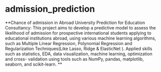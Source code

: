 # admission_prediction
**Chance of admission in Abroad University Prediction for Education Consultancy: 
This project aims to develop a predictive model to assess the likelihood of admission for prospective international students applying to educational institutions abroad, using various machine learning algorithms, such as Multiple Linear Regression, Polynomial Regression  and Regularization Techniques(Like Lasso, Ridge & ElasticNet ). Applied skills such as statistics, EDA, data visualization, machine learning, optimization and cross- validation using tools such as NumPy, pandas,  matplotlib,  seaborn, and scikit-learn.
**
